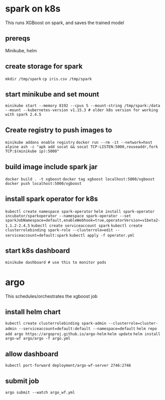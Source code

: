 # spark on k8s

This runs XGBoost on spark, and saves the trained model

## prereqs
Minikube, helm

## create storage for spark
`mkdir /tmp/spark`
`cp iris.csv /tmp/spark`

## start minikube and set mount
`minikube start --memory 8192 --cpus 5 --mount-string /tmp/spark:/data --mount --kubernetes-version v1.15.3 # older k8s version for working with spark 2.4.5`

## Create registry to push images to
`minikube addons enable registry`
`docker run --rm -it --network=host alpine ash -c "apk add socat && socat TCP-LISTEN:5000,reuseaddr,fork TCP:$(minikube ip):5000"`

## build image include spark jar
`docker build . -t xgboost`
`docker tag xgboost localhost:5000/xgboost`
`docker push localhost:5000/xgboost`

## install spark operator for k8s
`kubectl create namespace spark-operator`
`helm install spark-operator incubator/sparkoperator --namespace spark-operator --set sparkJobNamespace=default,enableWebhook=true,operatorVersion=v1beta2-1.1.2-2.4.5`
`kubectl create serviceaccount spark`
`kubectl create clusterrolebinding spark-role --clusterrole=edit --serviceaccount=default:spark`
`kubectl apply -f operator.yml`

## start k8s dashboard
`minikube dashboard # use this to monitor pods`


# argo

This schedules/orchestrates the xgboost job

## install helm chart
`kubectl create clusterrolebinding spark-admin --clusterrole=cluster-admin --serviceaccount=default:default --namespace=default`
`helm repo add argo https://argoproj.github.io/argo-helm`
`helm update`
`helm install argo-wf argo/argo -f argo.yml`

## allow dashboard
`kubectl port-forward deployment/argo-wf-server 2746:2746`

## submit job
`argo submit --watch argo_wf.yml`




